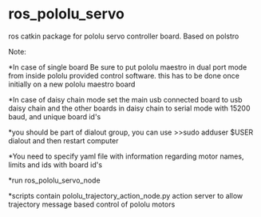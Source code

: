 ros_pololu_servo
================

ros catkin package for pololu servo controller board. Based on polstro 

Note:

*In case of single board Be sure to put pololu maestro in dual port mode from inside pololu provided control software. this has to be done once initially on a new pololu maestro board

*In case of daisy chain mode set the main usb connected board to usb daisy chain and the other boards in daisy chain to serial mode with 15200 baud, and unique board id's

*you should be part of dialout group, you can use >>sudo adduser $USER dialout  and then restart computer

*You need to specify yaml file with information regarding motor names, limits and ids with board id's

*run ros_pololu_servo_node

*scripts contain  pololu_trajectory_action_node.py action server to allow trajectory message based control of pololu motors
